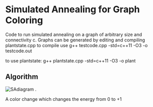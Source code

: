 # Simulated Annealing for Graph Coloring
Code to run simulated annealing on a graph of arbitrary size and connectivity c.
Graphs can be generated by editing and compiling plantstate.cpp
to compile use 
g++ testcode.cpp -std=c++11 -O3 -o testcode.out

to use plantstate:
g++ plantstate.cpp -std=c++11 -O3 -o plant
## Algorithm
![SAdiagram](https://github.com/user-attachments/assets/0ff19de0-f4eb-4bfc-88ae-fbe893a4b263)
.

A color change which changes the energy from 0 to +1
